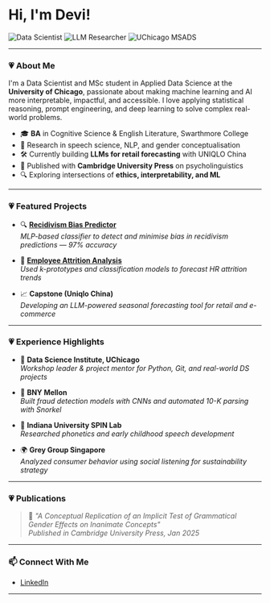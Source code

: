 # Hi, I'm Devi!

![Data Scientist](https://img.shields.io/badge/Data_Scientist-darkgreen?style=flat-square&logo=python&logoColor=white)
![LLM Researcher](https://img.shields.io/badge/LLM_Researcher-pink?style=flat-square&logo=pytorch&logoColor=white)
![UChicago MSADS](https://img.shields.io/badge/UChicago_MSADS-darkgreen?style=flat-square&logo=googlecolab&logoColor=white)

---

### 💗 About Me

I'm a Data Scientist and MSc student in Applied Data Science at the **University of Chicago**, passionate about making machine learning and AI more interpretable, impactful, and accessible. I love applying statistical reasoning, prompt engineering, and deep learning to solve complex real-world problems.

- 🎓 **BA** in Cognitive Science & English Literature, Swarthmore College  
- 🧠 Research in speech science, NLP, and gender conceptualisation  
- 🛠 Currently building **LLMs for retail forecasting** with UNIQLO China  
- 📝 Published with **Cambridge University Press** on psycholinguistics  
- 🔍 Exploring intersections of **ethics, interpretability, and ML**

---

### 💗 Featured Projects

- 🔍 [**Recidivism Bias Predictor**](https://github.com/devyanimahajan/recidivism_predictor_mlp)  
  *MLP-based classifier to detect and minimise bias in recidivism predictions — 97% accuracy*

- 🧠 [**Employee Attrition Analysis**](https://github.com/devyanimahajan/ml1_finalproject)  
  *Used k-prototypes and classification models to forecast HR attrition trends*

- 📈 **Capstone (Uniqlo China)**  
  *Developing an LLM-powered seasonal forecasting tool for retail and e-commerce*

---

### 💗 Experience Highlights

- 🧪 **Data Science Institute, UChicago**  
  *Workshop leader & project mentor for Python, Git, and real-world DS projects*

- 🧬 **BNY Mellon**  
  *Built fraud detection models with CNNs and automated 10-K parsing with Snorkel*

- 🧪 **Indiana University SPIN Lab**  
  *Researched phonetics and early childhood speech development*

- 🌍 **Grey Group Singapore**  
  *Analyzed consumer behavior using social listening for sustainability strategy*

---

### 💗 Publications

> 📝 *"A Conceptual Replication of an Implicit Test of Grammatical Gender Effects on Inanimate Concepts"*  
> *Published in Cambridge University Press, Jan 2025*

---

### 📫 Connect With Me

- [LinkedIn](https://www.linkedin.com/in/devimahajan/)
---


